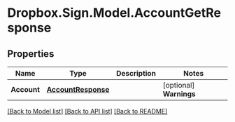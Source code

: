 # Dropbox.Sign.Model.AccountGetResponse

## Properties

Name | Type | Description | Notes
------------ | ------------- | ------------- | -------------
**Account** | [**AccountResponse**](AccountResponse.md) |    | [optional] **Warnings** | [**List&lt;WarningResponse&gt;**](WarningResponse.md) |  A list of warnings.  | [optional] 

[[Back to Model list]](../README.md#documentation-for-models) [[Back to API list]](../README.md#documentation-for-api-endpoints) [[Back to README]](../README.md)

